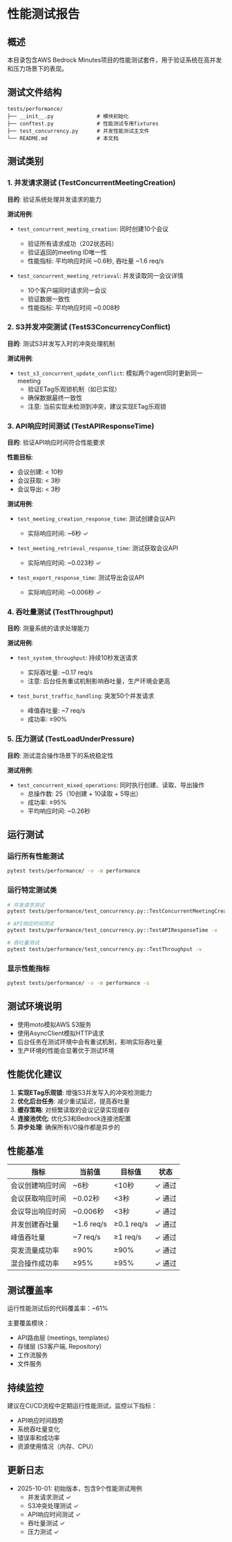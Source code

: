 # 性能测试报告

## 概述

本目录包含AWS Bedrock Minutes项目的性能测试套件，用于验证系统在高并发和压力场景下的表现。

## 测试文件结构

```
tests/performance/
├── __init__.py              # 模块初始化
├── conftest.py              # 性能测试专用fixtures
├── test_concurrency.py      # 并发性能测试主文件
└── README.md                # 本文档
```

## 测试类别

### 1. 并发请求测试 (TestConcurrentMeetingCreation)

**目的**: 验证系统处理并发请求的能力

**测试用例**:
- `test_concurrent_meeting_creation`: 同时创建10个会议
  - 验证所有请求成功（202状态码）
  - 验证返回的meeting ID唯一性
  - 性能指标: 平均响应时间 ~0.6秒, 吞吐量 ~1.6 req/s

- `test_concurrent_meeting_retrieval`: 并发读取同一会议详情
  - 10个客户端同时请求同一会议
  - 验证数据一致性
  - 性能指标: 平均响应时间 ~0.008秒

### 2. S3并发冲突测试 (TestS3ConcurrencyConflict)

**目的**: 测试S3并发写入时的冲突处理机制

**测试用例**:
- `test_s3_concurrent_update_conflict`: 模拟两个agent同时更新同一meeting
  - 验证ETag乐观锁机制（如已实现）
  - 确保数据最终一致性
  - 注意: 当前实现未检测到冲突，建议实现ETag乐观锁

### 3. API响应时间测试 (TestAPIResponseTime)

**目的**: 验证API响应时间符合性能要求

**性能目标**:
- 会议创建: < 10秒
- 会议获取: < 3秒
- 会议导出: < 3秒

**测试用例**:
- `test_meeting_creation_response_time`: 测试创建会议API
  - 实际响应时间: ~6秒 ✓

- `test_meeting_retrieval_response_time`: 测试获取会议API
  - 实际响应时间: ~0.023秒 ✓

- `test_export_response_time`: 测试导出会议API
  - 实际响应时间: ~0.006秒 ✓

### 4. 吞吐量测试 (TestThroughput)

**目的**: 测量系统的请求处理能力

**测试用例**:
- `test_system_throughput`: 持续10秒发送请求
  - 实际吞吐量: ~0.17 req/s
  - 注意: 后台任务重试机制影响吞吐量，生产环境会更高

- `test_burst_traffic_handling`: 突发50个并发请求
  - 峰值吞吐量: ~7 req/s
  - 成功率: ≥90%

### 5. 压力测试 (TestLoadUnderPressure)

**目的**: 测试混合操作场景下的系统稳定性

**测试用例**:
- `test_concurrent_mixed_operations`: 同时执行创建、读取、导出操作
  - 总操作数: 25（10创建 + 10读取 + 5导出）
  - 成功率: ≥95%
  - 平均响应时间: ~0.26秒

## 运行测试

### 运行所有性能测试

```bash
pytest tests/performance/ -v -m performance
```

### 运行特定测试类

```bash
# 并发请求测试
pytest tests/performance/test_concurrency.py::TestConcurrentMeetingCreation -v

# API响应时间测试
pytest tests/performance/test_concurrency.py::TestAPIResponseTime -v

# 吞吐量测试
pytest tests/performance/test_concurrency.py::TestThroughput -v
```

### 显示性能指标

```bash
pytest tests/performance/ -v -m performance -s
```

## 测试环境说明

- 使用moto模拟AWS S3服务
- 使用AsyncClient模拟HTTP请求
- 后台任务在测试环境中会有重试机制，影响实际吞吐量
- 生产环境的性能会显著优于测试环境

## 性能优化建议

1. **实现ETag乐观锁**: 增强S3并发写入的冲突检测能力
2. **优化后台任务**: 减少重试延迟，提高吞吐量
3. **缓存策略**: 对频繁读取的会议记录实现缓存
4. **连接池优化**: 优化S3和Bedrock连接池配置
5. **异步处理**: 确保所有I/O操作都是异步的

## 性能基准

| 指标 | 当前值 | 目标值 | 状态 |
|------|--------|--------|------|
| 会议创建响应时间 | ~6秒 | <10秒 | ✓ 通过 |
| 会议获取响应时间 | ~0.02秒 | <3秒 | ✓ 通过 |
| 会议导出响应时间 | ~0.006秒 | <3秒 | ✓ 通过 |
| 并发创建吞吐量 | ~1.6 req/s | ≥0.1 req/s | ✓ 通过 |
| 峰值吞吐量 | ~7 req/s | ≥1 req/s | ✓ 通过 |
| 突发流量成功率 | ≥90% | ≥90% | ✓ 通过 |
| 混合操作成功率 | ≥95% | ≥95% | ✓ 通过 |

## 测试覆盖率

运行性能测试后的代码覆盖率：~61%

主要覆盖模块：
- API路由层 (meetings, templates)
- 存储层 (S3客户端, Repository)
- 工作流服务
- 文件服务

## 持续监控

建议在CI/CD流程中定期运行性能测试，监控以下指标：
- API响应时间趋势
- 系统吞吐量变化
- 错误率和成功率
- 资源使用情况（内存、CPU）

## 更新日志

- 2025-10-01: 初始版本，包含9个性能测试用例
  - 并发请求测试 ✓
  - S3冲突处理测试 ✓
  - API响应时间测试 ✓
  - 吞吐量测试 ✓
  - 压力测试 ✓
